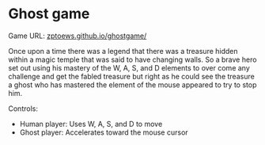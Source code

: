 # Ghost game

Game URL: [zptoews.github.io/ghostgame/](https://zptoews.github.io/ghostgame/)

Once upon a time there was a legend that there was a treasure hidden within a magic temple that was said to have changing walls. So a brave hero set out using his mastery of the W, A, S, and D elements to over come any challenge and get the fabled treasure but right as he could see the treasure a ghost who has mastered the element of the mouse appeared to try to stop him.

Controls:
* Human player: Uses W, A, S, and D to move
* Ghost player: Accelerates toward the mouse cursor
